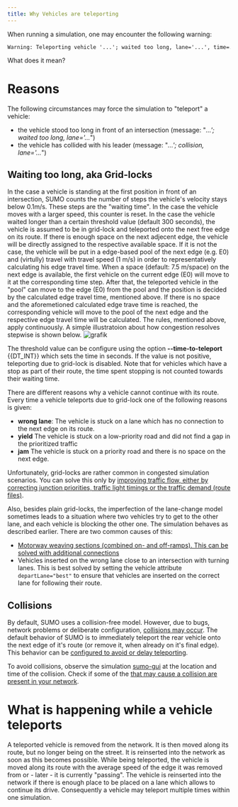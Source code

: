 ```yaml
---
title: Why Vehicles are teleporting
---
```


When running a simulation, one may encounter the following warning:

```
Warning: Teleporting vehicle '...'; waited too long, lane='...', time=....
```

What does it mean?

# Reasons

The following circumstances may force the simulation to "teleport" a
vehicle:

- the vehicle stood too long in front of an intersection (message:
  "*...'; waited too long, lane='...*")
- the vehicle has collided with his leader (message: "*...';
  collision, lane='...*")

## Waiting too long, aka Grid-locks

In the case a vehicle is standing at the first position in front of an
intersection, SUMO counts the number of steps the vehicle's velocity
stays below 0.1m/s. These steps are the "waiting time". In the case the
vehicle moves with a larger speed, this counter is reset. In the case
the vehicle waited longer than a certain threshold value (default 300
seconds), the vehicle is assumed to be in grid-lock and teleported onto
the next free edge on its route. If there is enough space on the next 
adjecent edge, the vehicle will be directly assigned to the respective
available space. If it is not the case, the vehicle will be put in a 
edge-based pool of the next edge (e.g. E0) and (virtully) travel with
travel speed (1 m/s) in order to representatively calculating his edge
travel time. When a space (default: 7.5 m/space) on the next edge is
available, the first vehicle on the current edge (E0) will move to it
at the corresponding time step. After that, the teleported vehicle in
the "pool" can move to the edge (E0) from the pool and the position is
decided by the calculated edge travel time, mentioned above. If there is
no space and the aforemetioned calculated edge trave time is reached,
the corresponding vehicle will move to the pool of the next edge and
the respective edge travel time will be calculated. The rules, mentioned
above, apply continuously. A simple illustratoion about how congestion
resolves stepwise is shown below.
![grafik](https://user-images.githubusercontent.com/26454969/121517586-d900b100-c9ef-11eb-943a-69e410814bcf.png)


The threshold value can be configure
using the option **--time-to-teleport** {{DT_INT}} which sets the time in seconds. If the value is not
positive, teleporting due to grid-lock is disabled. Note that for
vehicles which have a stop as part of their route, the time spent
stopping is not counted towards their waiting time.

There are different reasons why a vehicle cannot continue with its
route. Every time a vehicle teleports due to grid-lock one of the
following reasons is given:

- **wrong lane**: The vehicle is stuck on a lane which has no
  connection to the next edge on its route.
- **yield** The vehicle is stuck on a low-priority road and did not
  find a gap in the prioritized traffic
- **jam** The vehicle is stuck on a priority road and there is no
  space on the next edge.

Unfortunately, grid-locks are rather common in congested simulation
scenarios. You can solve this only by [improving traffic flow, either by
correcting junction priorities, traffic light timings or the traffic
demand (route
files)](../FAQ.md#the_simulation_has_lots_of_jamsdeadlocks_what_can_i_do).

Also, besides plain grid-locks, the imperfection of the lane-change
model sometimes leads to a situation where two vehicles try to get to
the other lane, and each vehicle is blocking the other one. The
simulation behaves as described earlier. There are two common causes of
this:

- [Motorway weaving sections (combined on- and off-ramps). This can be
  solved with additional
  connections](../Simulation/Motorways.md#combined_on-off-ramps)
- Vehicles inserted on the wrong lane close to an intersection with
  turning lanes. This is best solved by setting the vehicle attribute `departLane="best"`
  to ensure that vehicles are inserted on the correct lane for
  following their route.

## Collisions

By default, SUMO uses a collision-free model. However, due to bugs,
network problems or deliberate configuration,
[collisions may occur](../Simulation/Safety.md#collisions). The default behavior of SUMO is to immediately teleport the rear vehicle onto the next edge of it's route (or remove it, when already on it's final edge). This behavior can be [configured to avoid or delay teleporting](../Simulation/Safety.md#collisions). 

To avoid collisions, observe the simulation
[sumo-gui](../sumo-gui.md) at the location and time of the
collision. Check if some of the [that may cause a collision are present
in your network](../Simulation/Safety.md#deliberately_causing_collisions).

# What is happening while a vehicle teleports

A teleported vehicle is removed from the network. It is then moved along
its route, but no longer being on the street. It is reinserted into the
network as soon as this becomes possible. While being teleported, the
vehicle is moved along its route with the average speed of the edge it
was removed from or - later - it is currently "passing". The vehicle is
reinserted into the network if there is enough place to be placed on a
lane which allows to continue its drive. Consequently a vehicle may
teleport multiple times within one simulation.
